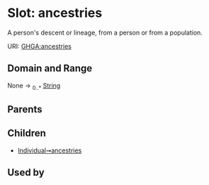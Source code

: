 
# Slot: ancestries


A person's descent or lineage, from a person or from a population.

URI: [GHGA:ancestries](https://w3id.org/GHGA/ancestries)


## Domain and Range

None &#8594;  <sub>0..\*</sub> [String](types/String.md)

## Parents


## Children

 *  [Individual➞ancestries](Individual_ancestries.md)

## Used by

